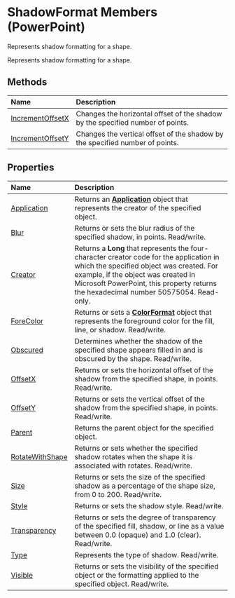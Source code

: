 
# ShadowFormat Members (PowerPoint)
Represents shadow formatting for a shape.

Represents shadow formatting for a shape.


## Methods



|**Name**|**Description**|
|:-----|:-----|
|[IncrementOffsetX](29fbda10-d3ed-963f-364d-5a5bbce92f34.md)|Changes the horizontal offset of the shadow by the specified number of points. |
|[IncrementOffsetY](a220a04d-90d1-1788-b4d9-5b9af5739c69.md)|Changes the vertical offset of the shadow by the specified number of points. |

## Properties



|**Name**|**Description**|
|:-----|:-----|
|[Application](87e6066a-e7b5-8f4c-3ab9-f1d474097d15.md)|Returns an  **[Application](978c2b99-4271-b953-4283-73b5f3d96f41.md)** object that represents the creator of the specified object.|
|[Blur](c51bff45-46c8-067e-25e4-1e6f8878b587.md)|Returns or sets the blur radius of the specified shadow, in points. Read/write.|
|[Creator](bd222db3-f0f1-725e-0023-ab10cabd1d0f.md)|Returns a  **Long** that represents the four-character creator code for the application in which the specified object was created. For example, if the object was created in Microsoft PowerPoint, this property returns the hexadecimal number 50575054. Read-only.|
|[ForeColor](8547b2b0-d9ba-41ce-9f13-659a8727cbdb.md)|Returns or sets a  **[ColorFormat](3bfcd08d-65f4-25a3-2d05-77111fbd13e5.md)** object that represents the foreground color for the fill, line, or shadow. Read/write.|
|[Obscured](18f029de-cfaf-61d2-6fec-f9fdc53f8d1f.md)|Determines whether the shadow of the specified shape appears filled in and is obscured by the shape. Read/write.|
|[OffsetX](54c43556-99cc-dbd4-5192-abd57798d73f.md)|Returns or sets the horizontal offset of the shadow from the specified shape, in points. Read/write.|
|[OffsetY](286f5d2a-5601-f3d7-0ace-fc01f168224d.md)|Returns or sets the vertical offset of the shadow from the specified shape, in points. Read/write.|
|[Parent](93245fb3-2704-b43b-391a-52213cf0759e.md)|Returns the parent object for the specified object.|
|[RotateWithShape](6bba2805-a774-ab5b-7631-e020d77c133d.md)|Returns or sets whether the specified shadow rotates when the shape it is associated with rotates. Read/write.|
|[Size](d4b308a5-d3ec-b24a-199a-580a5d962a42.md)|Returns or sets the size of the specified shadow as a percentage of the shape size, from 0 to 200. Read/write.|
|[Style](b6d5045b-c32b-7840-170f-8f21151ddfac.md)|Returns or sets the shadow style. Read/write.|
|[Transparency](5ab7440c-111e-c3a5-159f-abe752893fd3.md)|Returns or sets the degree of transparency of the specified fill, shadow, or line as a value between 0.0 (opaque) and 1.0 (clear). Read/write.|
|[Type](39c68d71-637c-df72-1526-35cea8498b31.md)|Represents the type of shadow. Read/write.|
|[Visible](83508398-55b9-8ac4-1724-f97247006664.md)|Returns or sets the visibility of the specified object or the formatting applied to the specified object. Read/write.|
